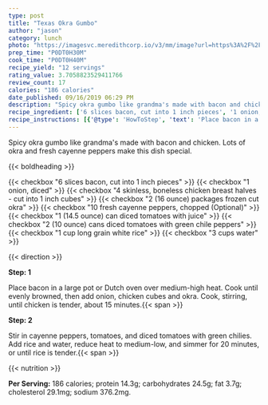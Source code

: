 ```yaml
---
type: post
title: "Texas Okra Gumbo"
author: "jason"
category: lunch
photo: "https://imagesvc.meredithcorp.io/v3/mm/image?url=https%3A%2F%2Fimages.media-allrecipes.com%2Fuserphotos%2F42673.jpg"
prep_time: "P0DT0H30M"
cook_time: "P0DT0H40M"
recipe_yield: "12 servings"
rating_value: 3.7058823529411766
review_count: 17
calories: "186 calories"
date_published: 09/16/2019 06:29 PM
description: "Spicy okra gumbo like grandma's made with bacon and chicken. Lots of okra and fresh cayenne peppers make this dish special."
recipe_ingredient: ['6 slices bacon, cut into 1 inch pieces', '1 onion, diced', '4 skinless, boneless chicken breast halves - cut into 1 inch cubes', '2 (16 ounce) packages frozen cut okra', '10 fresh cayenne peppers, chopped ', '1 (14.5 ounce) can diced tomatoes with juice', '2 (10 ounce) cans diced tomatoes with green chile peppers', '1 cup long grain white rice', '3 cups water']
recipe_instructions: [{'@type': 'HowToStep', 'text': 'Place bacon in a large pot or Dutch oven over medium-high heat. Cook until evenly browned, then add onion, chicken cubes and okra. Cook, stirring, until chicken is tender, about 15 minutes.\n'}, {'@type': 'HowToStep', 'text': 'Stir in cayenne peppers, tomatoes, and diced tomatoes with green chilies. Add rice and water, reduce heat to medium-low, and simmer for 20 minutes, or until rice is tender.\n'}]
---
```


Spicy okra gumbo like grandma's made with bacon and chicken. Lots of okra and fresh cayenne peppers make this dish special. 

{{< boldheading >}}

{{< checkbox "6 slices bacon, cut into 1 inch pieces" >}}
{{< checkbox "1  onion, diced" >}}
{{< checkbox "4  skinless, boneless chicken breast halves - cut into 1 inch cubes" >}}
{{< checkbox "2 (16 ounce) packages frozen cut okra" >}}
{{< checkbox "10  fresh cayenne peppers, chopped   (Optional)" >}}
{{< checkbox "1 (14.5 ounce) can diced tomatoes with juice" >}}
{{< checkbox "2 (10 ounce) cans diced tomatoes with green chile peppers" >}}
{{< checkbox "1 cup long grain white rice" >}}
{{< checkbox "3 cups water" >}}


{{< direction >}}

**Step: 1**

Place bacon in a large pot or Dutch oven over medium-high heat. Cook until evenly browned, then add onion, chicken cubes and okra. Cook, stirring, until chicken is tender, about 15 minutes.{{< span >}}

**Step: 2**

Stir in cayenne peppers, tomatoes, and diced tomatoes with green chilies. Add rice and water, reduce heat to medium-low, and simmer for 20 minutes, or until rice is tender.{{< span >}}

{{< nutrition >}}

**Per Serving:** 186 calories; protein 14.3g; carbohydrates 24.5g; fat 3.7g; cholesterol 29.1mg; sodium 376.2mg.